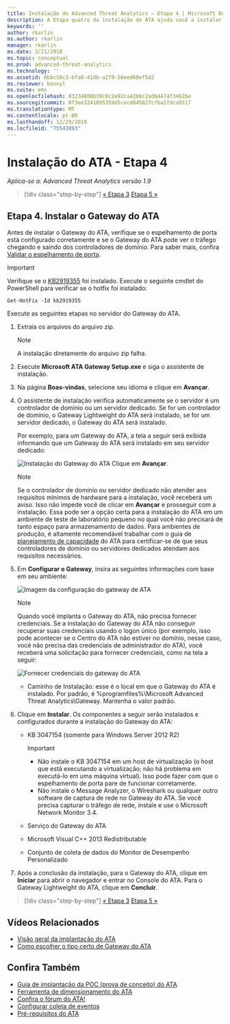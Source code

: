 ```yaml
---
title: Instalação do Advanced Threat Analytics – Etapa 4 | Microsoft Docs
description: A Etapa quatro da instalação do ATA ajuda você a instalar o Gateway do ATA.
keywords: ''
author: rkarlin
ms.author: rkarlin
manager: rkarlin
ms.date: 3/21/2018
ms.topic: conceptual
ms.prod: advanced-threat-analytics
ms.technology: ''
ms.assetid: 6bbc50c3-bfa8-41db-a2f9-56eed68ef5d2
ms.reviewer: bennyl
ms.suite: ems
ms.openlocfilehash: 83234808b39c8c2e92ca4268c2ad64474f3462be
ms.sourcegitcommit: 0f3ee3241895359d5cecd845827cfba1fdca9317
ms.translationtype: MT
ms.contentlocale: pt-BR
ms.lasthandoff: 12/29/2019
ms.locfileid: "75543893"
---
```

# <a name="install-ata---step-4"></a>Instalação do ATA - Etapa 4

*Aplica-se a: Advanced Threat Analytics versão 1.9*

> [!div class="step-by-step"]
> [« Etapa 3](install-ata-step3.md)
> [Etapa 5 »](install-ata-step5.md)

## <a name="step-4-install-the-ata-gateway"></a>Etapa 4. Instalar o Gateway do ATA

Antes de instalar o Gateway do ATA, verifique se o espelhamento de porta está configurado corretamente e se o Gateway do ATA pode ver o tráfego chegando e saindo dos controladores de domínio. Para saber mais, confira [Validar o espelhamento de porta](validate-port-mirroring.md).


> [!IMPORTANT]
> Verifique se o [KB2919355](https://support.microsoft.com/kb/2919355/) foi instalado.  Execute o seguinte cmdlet do PowerShell para verificar se o hotfix foi instalado:
>
> `Get-HotFix -Id kb2919355`

Execute as seguintes etapas no servidor do Gateway do ATA.

1. Extraia os arquivos do arquivo zip. 
   > [!NOTE] 
   > A instalação diretamente do arquivo zip falha.
    
2. Execute **Microsoft ATA Gateway Setup.exe** e siga o assistente de instalação.
    
3. Na página **Boas-vindas**, selecione seu idioma e clique em **Avançar**.
    
4. O assistente de instalação verifica automaticamente se o servidor é um controlador de domínio ou um servidor dedicado. Se for um controlador de domínio, o Gateway Lightweight do ATA será instalado, se for um servidor dedicado, o Gateway do ATA será instalado. 
    
   Por exemplo, para um Gateway do ATA, a tela a seguir será exibida informando que um Gateway do ATA será instalado em seu servidor dedicado:
    
   ![Instalação do Gateway do ATA](media/ata-gw-install.png) Clique em **Avançar**.
    
   > [!NOTE] 
   > Se o controlador de domínio ou servidor dedicado não atender aos requisitos mínimos de hardware para a instalação, você receberá um aviso. Isso não impede você de clicar em **Avançar** e prosseguir com a instalação. Essa pode ser a opção certa para a instalação do ATA em um ambiente de teste de laboratório pequeno no qual você não precisará de tanto espaço para armazenamento de dados. Para ambientes de produção, é altamente recomendável trabalhar com o guia de [planejamento de capacidade](ata-capacity-planning.md) do ATA para certificar-se de que seus controladores de domínio ou servidores dedicados atendam aos requisitos necessários.
    
5. Em **Configurar o Gateway**, insira as seguintes informações com base em seu ambiente:
    
   ![Imagem da configuração do gateway de ATA](media/ata-gw-configure.png)
    
   > [!NOTE]
   > Quando você implanta o Gateway do ATA, não precisa fornecer credenciais. Se a instalação do Gateway do ATA não conseguir recuperar suas credenciais usando o logon único (por exemplo, isso pode acontecer se o Centro do ATA não estiver no domínio, nesse caso, você não precisa das credenciais de administrador do ATA), você receberá uma solicitação para fornecer credenciais, como na tela a seguir: 
   
    ![Fornecer credenciais do gateway do ATA](media/ata-install-credentials.png)
   
    - Caminho de Instalação: esse é o local em que o Gateway do ATA é instalado. Por padrão, é %programfiles%\Microsoft Advanced Threat Analytics\Gateway. Mantenha o valor padrão.
   
6. Clique em **Instalar**. Os componentes a seguir serão instalados e configurados durante a instalação do Gateway do ATA:
    
    -   KB 3047154 (somente para Windows Server 2012 R2)
    
        > [!IMPORTANT]
        > -   Não instale o KB 3047154 em um host de virtualização (o host que está executando a virtualização; não há problema em executá-lo em uma máquina virtual). Isso pode fazer com que o espelhamento de porta pare de funcionar corretamente. 
        > -   Não instale o Message Analyzer, o Wireshark ou qualquer outro software de captura de rede no Gateway do ATA. Se você precisa capturar o tráfego de rede, instale e use o Microsoft Network Monitor 3.4.
    
    -   Serviço do Gateway do ATA
    -   Microsoft Visual C++ 2013 Redistributable
    -   Conjunto de coleta de dados do Monitor de Desempenho Personalizado
    
7. Após a conclusão da instalação, para o Gateway do ATA, clique em **Iniciar** para abrir o navegador e entrar no Console do ATA. Para o Gateway Lightweight do ATA, clique em **Concluir**.


> [!div class="step-by-step"]
> [« Etapa 3](install-ata-step3.md)
> [Etapa 5 »](install-ata-step5.md)


## <a name="related-videos"></a>Vídeos Relacionados
- [Visão geral da implantação do ATA](https://channel9.msdn.com/Shows/Microsoft-Security/Overview-of-ATA-Deployment-in-10-Minutes)
- [Como escolher o tipo certo de Gateway do ATA](https://channel9.msdn.com/Shows/Microsoft-Security/ATA-Deployment-Choose-the-Right-Gateway-Type)

## <a name="see-also"></a>Confira Também
- [Guia de implantação da POC (prova de conceito) do ATA](https://aka.ms/atapoc)
- [Ferramenta de dimensionamento do ATA](https://aka.ms/atasizingtool)
- [Confira o fórum do ATA!](https://social.technet.microsoft.com/Forums/security/home?forum=mata)
- [Configurar coleta de eventos](configure-event-collection.md)
- [Pré-requisitos do ATA](ata-prerequisites.md)

